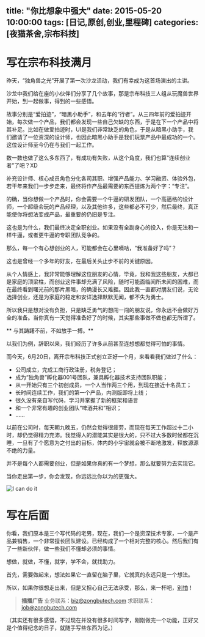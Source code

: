 title: "你比想象中强大"
date: 2015-05-20 10:00:00
tags: [日记,原创,创业,里程碑]
categories: [夜猫茶舍,宗布科技]
---

# 写在宗布科技满月

昨天，“独角兽之光”开展了第一次沙龙活动，我们有幸成为这首场演出的主讲。

沙龙中我们给在座的小伙伴们分享了几个故事，那是宗布科技三人组从玩魔兽世界开始，到一起做事，得到的一些感悟。

故事分别是“爱拍迹”，“暗黑小助手”，和去年的“行者”。从三四年前的爱拍迹开始，每次做一个产品，我们都会发现一些自己欠缺的东西，于是在下一个产品中将其补足。比如在做爱拍迹时，UI是我们非常缺乏的角色，于是从暗黑小助手，我们邀请了一位资深的设计师，也因此暗黑小助手是我们玩票产品中最成功的一个。这位设计师至今仍在与我们一起工作。

数一数也做了这么多东西了，有成功有失败，从这个角度，我们也算“连续创业者”了吧？XD

<!--more-->

补充设计师、核心成员角色分化各司其职、增强产品能力、学习融资、体验外包，若干年来我们一步步走来，最终将作产品最需要的东西提炼为两个字：“专注”。

的确，当你想做一个产品时，你会需要一个牛逼的研发团队，一个高逼格的设计师，一个超级会玩的产品经理，以及其他许多，这些都必不可少，然后最终，真正能使你将想法变成产品，最重要的仍旧是专注。

这也是为什么，我们最终决定全职创业。如果没有全副身心的投入，你是无法和一样牛逼，或者更牛逼的专职团队竞争的。

那么，每一个有心想创业的人，可能都会在心里嘀咕，“我准备好了吗”？

这也是曾经一个多年的好友，在最后关头止步不前的关键原因。

从个人情感上，我非常能够理解这位朋友的心情，毕竟，我和我这些朋友，大都已是家庭的顶梁柱，而创业这件事却充满了风险，随时可能面临闻所未闻的困难，而在最终看到曙光前的那片黑暗，的确漫长又难捱。因此我一直都对朋友们说，无论选择创业，还是为家庭的稳定和安详选择默默无闻，都不失为勇士。

所以我只是想对没有负担，只是缺乏勇气的想闯一闯的朋友说，你永远不会做好万全的准备。当你真有一天觉得准备好了的时候，其实那些事做不做也都无所谓了。

** 与其踌躇不前，不如放手一搏。**

以我们为例，辞职以来，我们经历了许多从前甚至连想想都觉得可怕的事情。

而今天，6月20日，离开宗布科技正式创立正好一个月，来看看我们做过了什么：

- 公司成立，完成工商行政注册，税务登记；
- 成为“独角兽”孵化器001号团队，兼具孵化器技术支持团队职能；
- 从一开始只有三个初创成员，一个人当作两三个用，到现在接近十名员工；
- 长时间连续工作，我们的第一个产品，内测版即将上线；
- 很久没有亲自写代码，学习并掌握了新的框架和语言
- 和一个非常有趣的创业团队“啤酒共和”相识；
- ……

以前在公司时，每天朝九晚五，仍然会觉得很疲劳，而现在每天工作超过十二小时，却仍觉得精力充沛。我觉得人的潜能其实是很大的，只不过大多数时候都在沉睡，一旦有了个愿意为之付出的目标，体内的小宇宙就会被不断地激发，释放源源不绝的力量。

并不是每个人都需要创业，但是如果你真的有一个梦想，那么就要努力去实现它。

当你走出第一步，你会发现，你远远比你以为的更强大。

![I can do it](http://catxn.u.qiniudn.com/images/i-can-do-it.jpg-o)

# 写在后面

你看，我们原本是三个写代码的宅男，现在，我们一个是资深技术专家，一个是产品兼销售，一个非常擅长团队建设。已经构成了一个相对完整的核心。然后我们有了一些新伙伴，做一些我们不懂却必须的事情。

想做，就做，不懂，就学，学不会，就找助力。

首先，需要做起来，想法如果它一直留在脑子里，它就真的永远只是一个想法。

所以，如果你很想走出来，但是又担心自己无法承受，那么，来一杯吧，[别怕](http://beerepublic.me/)！

> **插播广告**
业务联系：<biz@zongbutech.com>
求职联系：<job@zongbutech.com>

（其实还有很多感悟，不过现在并没有很多时间写字，刚刚做完一个功能，正好又是个值得纪念的日子，就随手写些东西为记。）

